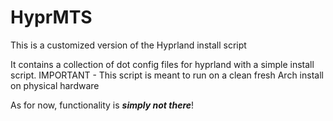# HyprMTS
This is a customized version of the Hyprland install script

It contains a collection of dot config files for hyprland with a simple install script.
IMPORTANT - This script is meant to run on a clean fresh Arch install on physical hardware

As for now, functionality is ***simply not there***!
